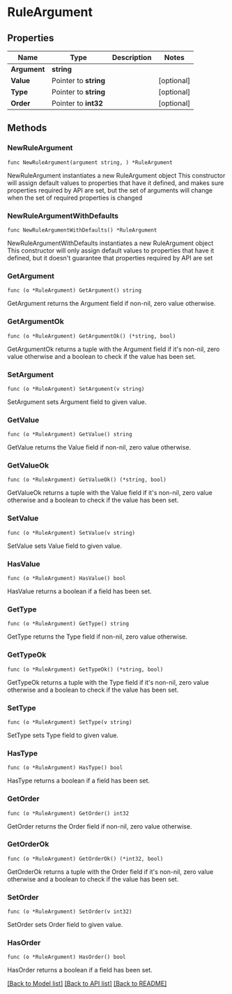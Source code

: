 # RuleArgument

## Properties

Name | Type | Description | Notes
------------ | ------------- | ------------- | -------------
**Argument** | **string** |  | 
**Value** | Pointer to **string** |  | [optional] 
**Type** | Pointer to **string** |  | [optional] 
**Order** | Pointer to **int32** |  | [optional] 

## Methods

### NewRuleArgument

`func NewRuleArgument(argument string, ) *RuleArgument`

NewRuleArgument instantiates a new RuleArgument object
This constructor will assign default values to properties that have it defined,
and makes sure properties required by API are set, but the set of arguments
will change when the set of required properties is changed

### NewRuleArgumentWithDefaults

`func NewRuleArgumentWithDefaults() *RuleArgument`

NewRuleArgumentWithDefaults instantiates a new RuleArgument object
This constructor will only assign default values to properties that have it defined,
but it doesn't guarantee that properties required by API are set

### GetArgument

`func (o *RuleArgument) GetArgument() string`

GetArgument returns the Argument field if non-nil, zero value otherwise.

### GetArgumentOk

`func (o *RuleArgument) GetArgumentOk() (*string, bool)`

GetArgumentOk returns a tuple with the Argument field if it's non-nil, zero value otherwise
and a boolean to check if the value has been set.

### SetArgument

`func (o *RuleArgument) SetArgument(v string)`

SetArgument sets Argument field to given value.


### GetValue

`func (o *RuleArgument) GetValue() string`

GetValue returns the Value field if non-nil, zero value otherwise.

### GetValueOk

`func (o *RuleArgument) GetValueOk() (*string, bool)`

GetValueOk returns a tuple with the Value field if it's non-nil, zero value otherwise
and a boolean to check if the value has been set.

### SetValue

`func (o *RuleArgument) SetValue(v string)`

SetValue sets Value field to given value.

### HasValue

`func (o *RuleArgument) HasValue() bool`

HasValue returns a boolean if a field has been set.

### GetType

`func (o *RuleArgument) GetType() string`

GetType returns the Type field if non-nil, zero value otherwise.

### GetTypeOk

`func (o *RuleArgument) GetTypeOk() (*string, bool)`

GetTypeOk returns a tuple with the Type field if it's non-nil, zero value otherwise
and a boolean to check if the value has been set.

### SetType

`func (o *RuleArgument) SetType(v string)`

SetType sets Type field to given value.

### HasType

`func (o *RuleArgument) HasType() bool`

HasType returns a boolean if a field has been set.

### GetOrder

`func (o *RuleArgument) GetOrder() int32`

GetOrder returns the Order field if non-nil, zero value otherwise.

### GetOrderOk

`func (o *RuleArgument) GetOrderOk() (*int32, bool)`

GetOrderOk returns a tuple with the Order field if it's non-nil, zero value otherwise
and a boolean to check if the value has been set.

### SetOrder

`func (o *RuleArgument) SetOrder(v int32)`

SetOrder sets Order field to given value.

### HasOrder

`func (o *RuleArgument) HasOrder() bool`

HasOrder returns a boolean if a field has been set.


[[Back to Model list]](../README.md#documentation-for-models) [[Back to API list]](../README.md#documentation-for-api-endpoints) [[Back to README]](../README.md)


